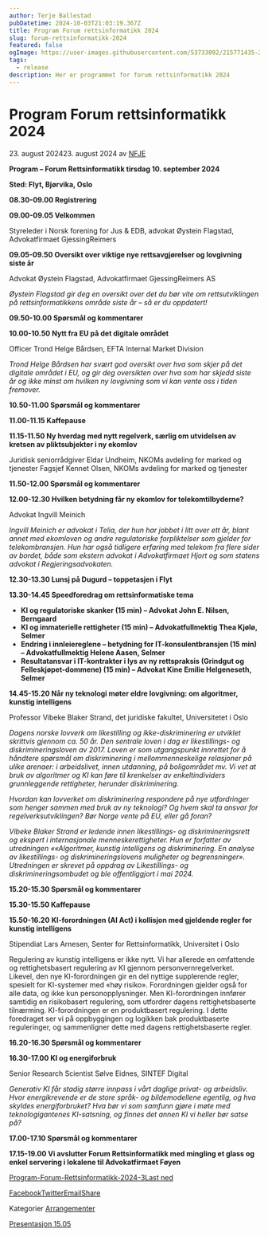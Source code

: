```yaml
---
author: Terje Ballestad
pubDatetime: 2024-10-03T21:03:19.367Z
title: Program Forum rettsinformatikk 2024
slug: forum-rettsinformatikk-2024
featured: false
ogImage: https://user-images.githubusercontent.com/53733092/215771435-25408246-2309-4f8b-a781-1f3d93bdf0ec.png
tags:
  - release
description: Her er programmet for forum rettsinformatikk 2024
---
```


Program Forum rettsinformatikk 2024
===================================

23\. august 202423\. august 2024 av [NFJE](https://nfje.no/?author=1 "Vis alle innlegg av NFJE")

**Program – Forum Rettsinformatikk tirsdag 10. september 2024**

**Sted: Flyt, Bjørvika, Oslo**

**08.30-09.00 Registrering**

**09.00-09.05 Velkommen**

Styreleder i Norsk forening for Jus & EDB, advokat Øystein Flagstad, Advokatfirmaet GjessingReimers

**09.05-09.50 Oversikt over viktige nye rettsavgjørelser og lovgivning siste år**

Advokat Øystein Flagstad, Advokatfirmaet GjessingReimers AS

_Øystein Flagstad gir deg en oversikt over det du bør vite om rettsutviklingen på rettsinformatikkens område siste år – så er du oppdatert!_

**09.50-10.00 Spørsmål og kommentarer**

**10.00-10.50 Nytt fra EU på det digitale området**

Officer Trond Helge Bårdsen, EFTA Internal Market Division

_Trond Helge Bårdsen har svært god oversikt over hva som skjer på det digitale området i EU, og gir deg oversikten over hva som har skjedd siste år og ikke minst om hvilken ny lovgivning som vi kan vente oss i tiden fremover._  

**10.50-11.00 Spørsmål og kommentarer**

**11.00-11.15 Kaffepause**

**11.15-11.50 Ny hverdag med nytt regelverk, særlig om utvidelsen av kretsen av pliktsubjekter i ny ekomlov**

Juridisk seniorrådgiver Eldar Undheim, NKOMs avdeling for marked og tjenester
Fagsjef Kennet Olsen, NKOMs avdeling for marked og tjenester

**11.50-12.00 Spørsmål og kommentarer**

**12.00-12.30 Hvilken betydning får ny ekomlov for telekomtilbyderne?**

Advokat Ingvill Meinich

_Ingvill Meinich er advokat i Telia, der hun har jobbet i litt over ett år, blant annet med ekomloven og andre regulatoriske forpliktelser som gjelder for telekombransjen. Hun har også tidligere erfaring med telekom fra flere sider av bordet, både som ekstern advokat i Advokatfirmaet Hjort og som statens advokat i Regjeringsadvokaten._

**12.30-13.30 Lunsj på Dugurd – toppetasjen i Flyt**

**13.30-14.45 Speedforedrag om rettsinformatiske tema**

*   **KI og regulatoriske skanker (15 min) – Advokat John E. Nilsen, Berngaard**
*   **KI og immaterielle rettigheter (15 min) – Advokatfullmektig Thea Kjølø, Selmer**
*   **Endring i innleiereglene – betydning for IT-konsulentbransjen (15 min) – Advokatfullmektig Helene Aasen, Selmer**
*   **Resultatansvar i IT-kontrakter i lys av ny rettspraksis (Grindgut og Felleskjøpet-dommene) (15 min) – Advokat Kine Emilie Helgeneseth, Selmer**

**14.45-15.20 Når ny teknologi møter eldre lovgivning: om algoritmer, kunstig intelligens**

Professor Vibeke Blaker Strand, det juridiske fakultet, Universitetet i Oslo

_Dagens norske lovverk om likestilling og ikke-diskriminering er utviklet skrittvis gjennom ca. 50 år. Den sentrale loven i dag er likestillings- og diskrimineringsloven av 2017. Loven er som utgangspunkt innrettet for å håndtere spørsmål om diskriminering i mellommenneskelige relasjoner på ulike arenaer: i arbeidslivet, innen utdanning, på boligområdet mv. Vi vet at bruk av algoritmer og KI kan føre til krenkelser av enkeltindividers grunnleggende rettigheter, herunder diskriminering._

_Hvordan kan lovverket om diskriminering respondere på nye utfordringer som henger sammen med bruk av ny teknologi? Og hvem skal ta ansvar for regelverksutviklingen? Bør Norge vente på EU, eller gå foran?_

_Vibeke Blaker Strand er ledende innen likestillings- og diskrimineringsrett og ekspert i internasjonale menneskerettigheter. Hun er forfatter av utredningen ««Algoritmer, kunstig intelligens og diskriminering. En analyse av likestillings- og diskrimineringslovens muligheter og begrensninger». Utredningen er skrevet på oppdrag av Likestillings- og diskrimineringsombudet og ble offentliggjort i mai 2024._

**15.20-15.30 Spørsmål og kommentarer**

**15.30-15.50 Kaffepause**

**15.50-16.20** **KI-forordningen (AI Act) i kollisjon med gjeldende regler for kunstig intelligens**

Stipendiat Lars Arnesen, Senter for Rettsinformatikk, Universitet i Oslo

Regulering av kunstig intelligens er ikke nytt. Vi har allerede en omfattende og rettighetsbasert regulering av KI gjennom personvernregelverket. Likevel, den nye KI-forordningen gir en del nyttige supplerende regler, spesielt for KI-systemer med «høy risiko». Forordningen gjelder også for alle data, og ikke kun personopplysninger. Men KI-forordningen innfører samtidig en risikobasert regulering, som utfordrer dagens rettighetsbaserte tilnærming. KI-forordningen er en produktbasert regulering. I dette foredraget ser vi på oppbyggingen og logikken bak produktbaserte reguleringer, og sammenligner dette med dagens rettighetsbaserte regler.

**16.20-16.30 Spørsmål og kommentarer**

**16.30-17.00 KI og energiforbruk**

Senior Research Scientist Sølve Eidnes, SINTEF Digital

_Generativ KI får stadig større innpass i vårt daglige privat- og arbeidsliv. Hvor energikrevende er de store språk- og bildemodellene egentlig, og hva skyldes energiforbruket? Hva bør vi som samfunn gjøre i møte med teknologigantenes KI-satsning, og finnes det annen KI vi heller bør satse på?_

**17.00-17.10 Spørsmål og kommentarer**

**17.15-19.00 Vi avslutter Forum Rettsinformatikk med mingling et glass og enkel servering i lokalene til Advokatfirmaet Føyen**

[Program-Forum-Rettsinformatikk-2024-3](https://nfje.no/wp-content/uploads/2024/08/Program-Forum-Rettsinformatikk-2024-3.docx)[Last ned](https://nfje.no/wp-content/uploads/2024/08/Program-Forum-Rettsinformatikk-2024-3.docx)

[Facebook](/#facebook "Facebook")[Twitter](/#twitter "Twitter")[Email](/#email "Email")[Share](https://www.addtoany.com/share#url=https%3A%2F%2Fnfje.no%2F%3Fp%3D1185&title=Program%20Forum%20rettsinformatikk%202024)

Kategorier [Arrangementer](https://nfje.no/?cat=3)

[Presentasjon 15.05](https://nfje.no/?p=1164)
